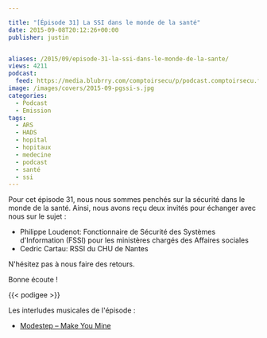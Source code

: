 ```yaml
---

title: "[Épisode 31] La SSI dans le monde de la santé"
date: 2015-09-08T20:12:26+00:00
publisher: justin


aliases: /2015/09/episode-31-la-ssi-dans-le-monde-de-la-sante/
views: 4211
podcast:
  feed: https://media.blubrry.com/comptoirsecu/p/podcast.comptoirsecu.fr/CSEC.EP31.2015-09-08.SANTE.mp3
image: /images/covers/2015-09-pgssi-s.jpg
categories:
  - Podcast
  - Emission
tags:
  - ARS
  - HADS
  - hopital
  - hopitaux
  - medecine
  - podcast
  - santé
  - ssi
---
```


Pour cet épisode 31, nous nous sommes penchés sur la sécurité dans le monde de la santé. Ainsi, nous avons reçu deux invités pour échanger avec nous sur le sujet :

  * Philippe Loudenot: Fonctionnaire de Sécurité des Systèmes d'Information (FSSI) pour les ministères chargés des Affaires sociales
  * Cedric Cartau: RSSI du CHU de Nantes

N'hésitez pas à nous faire des retours.

Bonne écoute !

{{< podigee >}}

Les interludes musicales de l'épisode :

  * [Modestep – Make You Mine](https://itunes.apple.com/gb/album/london-road-bonus-version/id968440539)
